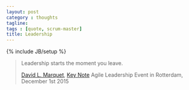 ```yaml
---
layout: post
category : thoughts
tagline: 
tags : [quote, scrum-master]
title: Leadership
---
```

{% include JB/setup %}

> Leadership starts the moment you leave.
> 
> [David L. Marquet], [Key Note] Agile Leadership Event in Rotterdam, December 1st 2015



  [Key Note]: http://www.agileconsortium.net/events/agile-leadership-event-with-david-marquet-1-dec-location-to-be-announced/
  [David L. Marquet]: https://twitter.com/ldavidmarquet